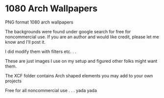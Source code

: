 # 1080 Arch Wallpapers

PNG format 1080 arch wallpapers

The backgrounds were found under google search for free for noncommercial use.
If you are an author and would like credit, please let me know and I'll post it.

I did modify them with filters etc. . .

These are just images I use on my setup and figured other folks might want them.

The XCF folder contains Arch shaped elements you may add to your own projects 

Free for all noncommercial use . . . yada yada